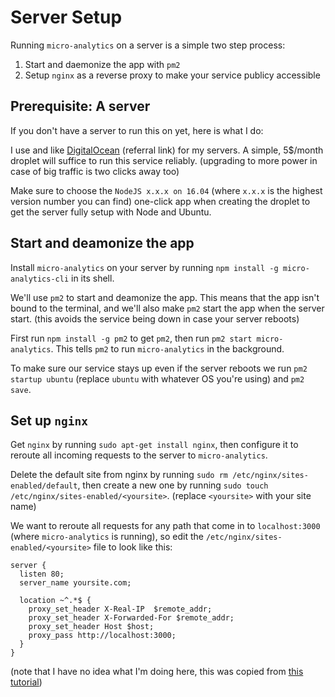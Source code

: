 # Server Setup

Running `micro-analytics` on a server is a simple two step process:

1. Start and daemonize the app with `pm2`
2. Setup `nginx` as a reverse proxy to make your service publicy accessible

## Prerequisite: A server

If you don't have a server to run this on yet, here is what I do:

I use and like [DigitalOcean](https://m.do.co/c/d371ed7f99af) (referral link) for my servers. A simple, 5$/month droplet will suffice to run this service reliably. (upgrading to more power in case of big traffic is two clicks away too)

Make sure to choose the `NodeJS x.x.x on 16.04` (where `x.x.x` is the highest version number you can find) one-click app when creating the droplet to get the server fully setup with Node and Ubuntu.

## Start and deamonize the app

Install `micro-analytics` on your server by running `npm install -g micro-analytics-cli` in its shell.

We'll use `pm2` to start and deamonize the app. This means that the app isn't bound to the terminal, and we'll also make `pm2` start the app when the server start. (this avoids the service being down in case your server reboots)

First run `npm install -g pm2` to get `pm2`, then run `pm2 start micro-analytics`. This tells `pm2` to run `micro-analytics` in the background.

To make sure our service stays up even if the server reboots we run `pm2 startup ubuntu` (replace `ubuntu` with whatever OS you're using) and `pm2 save`.

## Set up `nginx`

Get `nginx` by running `sudo apt-get install nginx`, then configure it to reroute all incoming requests to the server to `micro-analytics`.

Delete the default site from nginx by running `sudo rm /etc/nginx/sites-enabled/default`, then create a new one by running `sudo touch /etc/nginx/sites-enabled/<yoursite>`. (replace `<yoursite>` with your site name)

We want to reroute all requests for any path that come in to `localhost:3000` (where `micro-analytics` is running), so edit the `/etc/nginx/sites-enabled/<yoursite>` file to look like this:

```nginx
server {
  listen 80;
  server_name yoursite.com;

  location ~^.*$ {
    proxy_set_header X-Real-IP  $remote_addr;
    proxy_set_header X-Forwarded-For $remote_addr;
    proxy_set_header Host $host;
    proxy_pass http://localhost:3000;
  }
}
```

(note that I have no idea what I'm doing here, this was copied from [this tutorial](https://www.digitalocean.com/community/tutorials/how-to-configure-nginx-as-a-reverse-proxy-for-apache))
